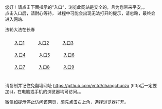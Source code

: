 您好！请点击下面指示的“入口”，浏览此网站是安全的，且为您带来平安。。 <br/>
点击入口后，请耐心等待， 过程中可能会出现无法打开的提示，请忽略，最终会进入网站. </br>

法轮大法在长春<br/>
<div style="padding:10px"><a style="margin:20px" target="_blank" href="https://d1srwe1vkyo1e0.cloudfront.net/2Qpsp?dccpp" id="ccLink1" rel="nofollow">入口1</a> <a target="_blank" style="margin:20px" href="https://d3kg4ud5zak1jc.cloudfront.net/2Qpsp?ztzgsgjz" id="ccLink2" rel="nofollow">入口2</a> <a style="margin:20px" target="_blank" href="https://d1v2u1jl663wbh.cloudfront.net/2Qpsp?ewlxyi" id="ccLink3" rel="nofollow">入口3</a></div>

<div style="padding:10px" ><a style="margin:20px" target="_blank" href="https://d1srwe1vkyo1e0.cloudfront.net/2Qpsp?dccpp" id="ccLink4" rel="nofollow">入口4</a> <a style="margin:20px" href="https://d3kg4ud5zak1jc.cloudfront.net/2Qpsp?ztzgsgjz" target="_blank" id="ccLink5" rel="nofollow">入口5</a> <a style="margin:20px" href="https://d1v2u1jl663wbh.cloudfront.net/2Qpsp?ewlxyi" target="_blank" id="ccLink6" rel="nofollow">入口6</a></div>

<div style="padding:10px"><a style="margin:20px" target="_blank" href="https://d1srwe1vkyo1e0.cloudfront.net/2Qpsp?dccpp" id="ccLink7" rel="nofollow">入口7</a> <a style="margin:20px" href="https://d3kg4ud5zak1jc.cloudfront.net/2Qpsp?ztzgsgjz" target="_blank" id="ccLink8" rel="nofollow">入口8</a> <a style="margin:20px" target="_blank" href="https://d1v2u1jl663wbh.cloudfront.net/2Qpsp?ewlxyi" id="ccLink9" rel="nofollow">入口9</a></div>

<br/>



请复制并记住免翻墙网址 https://github.com/yntd/changchunzx (http后一定要加s)，在电脑或手机的浏览器均可访问。。<br/>

微信如提示停止访问该网页，须先点击右上角，选择浏览器打开。
